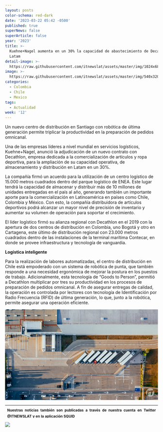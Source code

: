 ```yaml
---
layout: posts
color-schema: red-dark
date: '2023-03-22 05:42 -0500'
published: true
superNews: false
superArticle: false
year: '2023'
title: >-
  Kuehne+Nagel aumenta en un 30% la capacidad de abastecimiento de Decathlon en
  Latam
detail-image: >-
  https://raw.githubusercontent.com/itnewslat/assets/master/img/1024x680/logistica-g.jpg
image: >-
  https://raw.githubusercontent.com/itnewslat/assets/master/img/540x320/logistica-p.jpg
categories:
  - Colombia
  - Chile
  - Mexico
tags:
  - Actualidad
week: '12'
---
```

Un nuevo centro de distribución en Santiago con robótica de última generación permite triplicar la productividad en la preparación de pedidos omnicanal.

Una de las empresas líderes a nivel mundial en servicios logísticos, Kuehne+Nagel, anunció la adjudicación de un nuevo contrato con Decathlon, empresa dedicada a la comercialización de artículos y ropa deportiva, para la ampliación de su capacidad operativa, de almacenamiento y distribución en Latam en un 30%. 
 
La compañía firmó un acuerdo para la utilización de un centro logístico de 15.000 metros cuadrados dentro del parque logístico de ENEA. Este lugar tendrá la capacidad de almacenar y distribuir más de 10 millones de unidades entregadas en el país al año, generando también un importante aporte para la comercialización en Latinoamérica en países como Chile, Colombia y México. Con esto, la compañía distribuidora de artículos deportivos podrá alcanzar un mayor nivel de precisión de inventario y aumentar su volumen de operación para soportar el crecimiento.

El líder logístico firmó su alianza regional con Decathlon en el 2019 con la apertura de dos centros de distribución en Colombia, uno Bogotá y otro en Cartagena, este último de distribución regional con 23.000 metros cuadrados dentro de las instalaciones de la terminal marítima Contecar, en donde se provee infraestructura y tecnología de vanguardia.

**Logística inteligente**
 
Para la realización de labores automatizadas, el centro de distribución en Chile está empoderado con un sistema de robótica de punta, que también responde a una necesidad ergonómica de mejorar la postura en los puestos de trabajo. Adicionalmente, esta tecnología de “Goods to Person”, permitió a Decathlon multiplicar por tres su productividad en los procesos de preparación de pedidos omnicanal. A fin de asegurar entregas de calidad, la operación es controlada por lectores con tecnología de Identificación por Radio Frecuencia (RFID) de última generación, lo que, junto a la robótica, permite asegurar una operación eficiente.

![](https://raw.githubusercontent.com/itnewslat/assets/master/img/540x320/logistica-p.jpg)

<table style="height: 42px;" width="569">
<tbody>
<tr>
<td style="text-align: justify;"><sub><strong>Nuestras noticias también son publicadas a través de nuestra cuenta en Twitter <a href="https://twitter.com/itnewslat?lang=es">@ITNEWSLAT</a> y en la aplicación <a href="https://squidapp.co/en/">SQUID</a></strong></sub></td>
</tr>
</tbody>
</table>
<img src="https://tracker.metricool.com/c3po.jpg?hash=56f88a41e39ab42c063cc51676587a04"/>